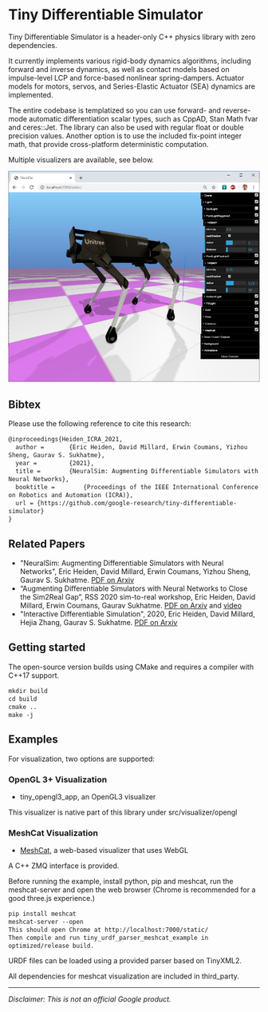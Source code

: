 # Tiny Differentiable Simulator

Tiny Differentiable Simulator is a header-only C++ physics library with zero dependencies.

It currently implements various rigid-body dynamics algorithms, including forward and inverse dynamics, as well as contact models based on impulse-level LCP and force-based nonlinear spring-dampers. Actuator models for motors, servos, and Series-Elastic Actuator (SEA) dynamics are implemented.

The entire codebase is templatized so you can use forward- and reverse-mode automatic differentiation
scalar types, such as CppAD, Stan Math fvar and ceres::Jet. The library can also be used with
regular float or double precision values. Another option is to use the included
fix-point integer math, that provide cross-platform deterministic computation.

Multiple visualizers are available, see below.

![](https://github.com/erwincoumans/tiny-differentiable-simulator/blob/master/data/trb_meshcat.jpg)

## Bibtex
Please use the following reference to cite this research:

```
@inproceedings{Heiden_ICRA_2021,
  author =		 {Eric Heiden, David Millard, Erwin Coumans, Yizhou Sheng, Gaurav S. Sukhatme},
  year =		 {2021},
  title =		 {NeuralSim: Augmenting Differentiable Simulators with Neural Networks},
  booktitle =		 {Proceedings of the IEEE International Conference on Robotics and Automation (ICRA)},
  url = {https://github.com/google-research/tiny-differentiable-simulator}
}
```

## Related Papers
* "NeuralSim: Augmenting Differentiable Simulators with Neural Networks", Eric Heiden, David Millard, Erwin Coumans, Yizhou Sheng, Gaurav S. Sukhatme. [PDF on Arxiv](https://arxiv.org/abs/2011.04217)
* “Augmenting Differentiable Simulators with Neural Networks to Close the Sim2Real Gap”, RSS 2020 sim-to-real workshop, Eric Heiden, David Millard, Erwin Coumans, Gaurav Sukhatme. [PDF on Arxiv](https://sim2real.github.io/assets/papers/2020/heiden.pdf) and [video](https://www.youtube.com/watch?v=awhkI5xtFa0)
* "Interactive Differentiable Simulation", 2020, Eric Heiden, David Millard, Hejia Zhang, Gaurav S. Sukhatme. [PDF on Arxiv](https://arxiv.org/abs/1905.10706)

## Getting started
The open-source version builds using CMake and requires a compiler with C++17 support.

```
mkdir build
cd build
cmake ..
make -j
```

## Examples

For visualization, two options are supported:

### OpenGL 3+ Visualization

* tiny_opengl3_app, an OpenGL3 visualizer

This visualizer is native part of this library under src/visualizer/opengl

### MeshCat Visualization

* [MeshCat](https://github.com/rdeits/meshcat), a web-based visualizer that uses WebGL

A C++ ZMQ interface is provided.

Before running the example, install python, pip and meshcat, run the meshcat-server 
and open the web browser (Chrome is recommended for a good three.js experience.)
```
pip install meshcat
meshcat-server --open
This should open Chrome at http://localhost:7000/static/
Then compile and run tiny_urdf_parser_meshcat_example in optimized/release build.
```

URDF files can be loaded using a provided parser based on TinyXML2.

All dependencies for meshcat visualization are included in third_party.

---

*Disclaimer: This is not an official Google product.*

